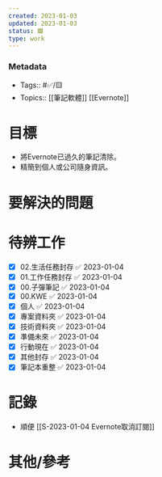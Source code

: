 ```yaml
---
created: 2023-01-03
updated: 2023-01-03
status: 🟩
type: work
---
```


### Metadata
- Tags:: #✅/🟨
- Topics:: [[筆記軟體]] [[Evernote]]

# 目標
- 將Evernote已過久的筆記清除。
- 精簡到個人或公司隨身資訊。

# 要解決的問題

# 待辨工作
- [x] 02.生活任務封存 ✅ 2023-01-04
- [x] 01.工作任務封存 ✅ 2023-01-04
- [x] 00.子彈筆記 ✅ 2023-01-04
- [x] 00.KWE ✅ 2023-01-04
- [x] 個人 ✅ 2023-01-04
- [x] 專案資料夾 ✅ 2023-01-04
- [x] 技術資料夾 ✅ 2023-01-04
- [x] 準備未來 ✅ 2023-01-04
- [x] 行動現在 ✅ 2023-01-04
- [x] 其他封存 ✅ 2023-01-04
- [x] 筆記本重整 ✅ 2023-01-04

# 記錄
- 順便 [[S-2023-01-04 Evernote取消訂閱]]
# 其他/參考